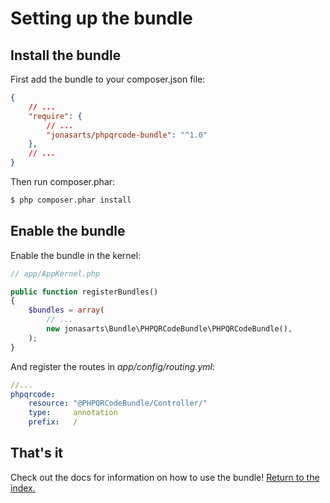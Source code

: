 Setting up the bundle
=====================

## Install the bundle

First add the bundle to your composer.json file: 

```json
{
    // ...
    "require": {
        // ...
        "jonasarts/phpqrcode-bundle": "^1.0"
    },
    // ...
}
```

Then run composer.phar:

``` bash
$ php composer.phar install
```

## Enable the bundle

Enable the bundle in the kernel:

```php
// app/AppKernel.php

public function registerBundles()
{
    $bundles = array(
        // ...
        new jonasarts\Bundle\PHPQRCodeBundle\PHPQRCodeBundle(),
    );
}
```

And register the routes in *app/config/routing.yml*:

```yaml
//...
phpqrcode:
    resource: "@PHPQRCodeBundle/Controller/"
    type:     annotation
    prefix:   /
```

## That's it

Check out the docs for information on how to use the bundle! [Return to the index.](index.md)